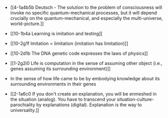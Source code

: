- [[4-1a4b5b Deutsch - The solution to the problem of consciousness will invoke no specific quantum-mechanical processes, but it will depend crucially on the quantum-mechanical, and especially the multi-universe, world-picture.]]

- [[10-1b4a Learning is imitation and testing]]
- [[10-2g1f Imitation = limitation (imitation has limitation)]]

- [[10-2d1b The DNA genetic code expresses the laws of physics]]
- [[1-2g2i0 Life is computation in the sense of assuming other object (i.e., genes assuming its surrounding environment)]]
- In the sense of how life came to be by embodying knowledge about its surrounding environments in their genes

- [[2-1a6c0 If you don't create an explanation, you will be enmeshed in the situation (analog). You have to transcend your situation-culture-parochiality by explanations (digital). Explanation is the way to universality.]]
